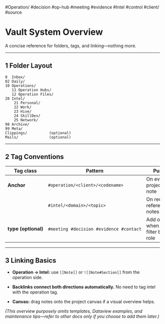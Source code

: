 #Operation/ #decision #op-hub #meeting #evidence #Intel #control
#client/ #source

# Vault System Overview

A concise reference for folders, tags, and linking—nothing more.

---

## 1 Folder Layout

```
0  Inbox/
02 Daily/
10 Operations/
   11 Operation Hubs/
   12 Operation Files/
20 Intel/
	21 Personal/
	22 Work/
	23 Hive/
	24 SkillDev/
	25 Network/
98 Archive/
99 Meta/
Clippings/          (optional)
Mails/              (optional)
```

---

## 2 Tag Conventions

| Tag class           | Pattern                                          | Purpose                                  |
| ------------------- | ------------------------------------------------ | ---------------------------------------- |
| **Anchor**          | `#operation/<client>/<codename>`                 | On every project‑related note            |
|                     | `#intel/<domain>/<topic>`                        | On reusable reference notes              |
| **type (optional)** | `#meeting`  `#decision`  `#evidence`  `#contact` | Add only when you’ll filter by that role |

---

## 3 Linking Basics

- **Operation → Intel:** use `[[Note]]` or `![[Note#Section]]` from the operation side.
    
- **Backlinks connect both directions automatically.** No need to tag intel with the operation tag.
    
- **Canvas:** drag notes onto the project canvas if a visual overview helps.
    

_(This overview purposely omits templates, Dataview examples, and maintenance tips—refer to other docs only if you choose to add them later.)_